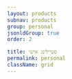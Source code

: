 ```yaml
---
layout: products
subnav: products
group: personal
jsonldGroup: true
order: 2

title: סטיילינג אישי
permalink: personal
className: grid
---
```

